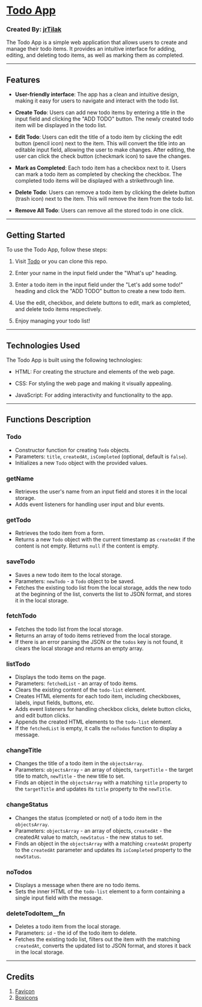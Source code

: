 # [Todo App](http://127.0.0.1:5500/index.html)
### Created By: [jrTilak](https://github.com/jrTilak)
The Todo App is a simple web application that allows users to create and manage their todo items. It provides an intuitive interface for adding, editing, and deleting todo items, as well as marking them as completed.

----
## Features

- **User-friendly interface**: The app has a clean and intuitive design, making it easy for users to navigate and interact with the todo list.

- **Create Todo**: Users can add new todo items by entering a title in the input field and clicking the "ADD TODO" button. The newly created todo item will be displayed in the todo list.

- **Edit Todo**: Users can edit the title of a todo item by clicking the edit button (pencil icon) next to the item. This will convert the title into an editable input field, allowing the user to make changes. After editing, the user can click the check button (checkmark icon) to save the changes.

- **Mark as Completed**: Each todo item has a checkbox next to it. Users can mark a todo item as completed by checking the checkbox. The completed todo items will be displayed with a strikethrough line.

- **Delete Todo**: Users can remove a todo item by clicking the delete button (trash icon) next to the item. This will remove the item from the todo list.
- **Remove All Todo**: Users can remove all the stored todo in one click.

---
## Getting Started

To use the Todo App, follow these steps:

1. Visit [Todo](http://127.0.0.1:5500/index.html) or you can clone this repo.

3. Enter your name in the input field under the "What's up" heading.

4. Enter a todo item in the input field under the "Let's add some todo!" heading and click the "ADD TODO" button to create a new todo item.

5. Use the edit, checkbox, and delete buttons to edit, mark as completed, and delete todo items respectively.

6. Enjoy managing your todo list!

---
## Technologies Used

The Todo App is built using the following technologies:

- HTML: For creating the structure and elements of the web page.

- CSS: For styling the web page and making it visually appealing.

- JavaScript: For adding interactivity and functionality to the app.

---
## Functions Description

### Todo
- Constructor function for creating `Todo` objects.
- Parameters: `title`, `createdAt`, `isCompleted` (optional, default is `false`).
- Initializes a new `Todo` object with the provided values.

### getName
- Retrieves the user's name from an input field and stores it in the local storage.
- Adds event listeners for handling user input and blur events.

### getTodo
- Retrieves the todo item from a form.
- Returns a new `Todo` object with the current timestamp as `createdAt` if the content is not empty. Returns `null` if the content is empty.

### saveTodo
- Saves a new todo item to the local storage.
- Parameters: `newTodo` - a `Todo` object to be saved.
- Fetches the existing todo list from the local storage, adds the new todo at the beginning of the list, converts the list to JSON format, and stores it in the local storage.

### fetchTodo
- Fetches the todo list from the local storage.
- Returns an array of todo items retrieved from the local storage.
- If there is an error parsing the JSON or the `todos` key is not found, it clears the local storage and returns an empty array.

### listTodo
- Displays the todo items on the page.
- Parameters: `fetchedList` - an array of todo items.
- Clears the existing content of the `todo-list` element.
- Creates HTML elements for each todo item, including checkboxes, labels, input fields, buttons, etc.
- Adds event listeners for handling checkbox clicks, delete button clicks, and edit button clicks.
- Appends the created HTML elements to the `todo-list` element.
- If the `fetchedList` is empty, it calls the `noTodos` function to display a message.

### changeTitle
- Changes the title of a todo item in the `objectsArray`.
- Parameters: `objectsArray` - an array of objects, `targetTitle` - the target title to match, `newTitle` - the new title to set.
- Finds an object in the `objectsArray` with a matching `title` property to the `targetTitle` and updates its `title` property to the `newTitle`.

### changeStatus
- Changes the status (completed or not) of a todo item in the `objectsArray`.
- Parameters: `objectsArray` - an array of objects, `createdAt` - the createdAt value to match, `newStatus` - the new status to set.
- Finds an object in the `objectsArray` with a matching `createdAt` property to the `createdAt` parameter and updates its `isCompleted` property to the `newStatus`.

### noTodos
- Displays a message when there are no todo items.
- Sets the inner HTML of the `todo-list` element to a form containing a single input field with the message.

### deleteTodoItem__fn
- Deletes a todo item from the local storage.
- Parameters: `id` - the id of the todo item to delete.
- Fetches the existing todo list, filters out the item with the matching `createdAt`, converts the updated list to JSON format, and stores it back in the local storage.

---
## Credits
1. [Favicon](https://play-lh.googleusercontent.com/KNInXD9XRXJPXtWEGWvNf_MnT664xCO3yBr-KP9wmogIPplkyQcZLahhCmf3h1mtldmz)
2. [Boxicons](https://boxicons.com/)